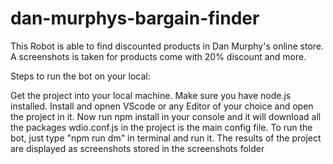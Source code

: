 # dan-murphys-bargain-finder

This Robot is able to find discounted products in Dan Murphy's online store.
A screenshots is taken for products come with 20% discount and more. 

Steps to run the bot on your local:

Get the project into your local machine.
Make sure you have node.js installed.
Install and opnen VScode or any Editor of your choice and open the project in it.
Now run npm install in your console and it will download all the packages
wdio.conf.js in the project is the main config file.
To run the bot, just type "npm run dm" in terminal and run it.
The results of the project are displayed as screenshots stored in the screenshots folder
